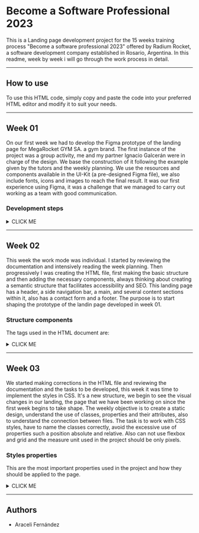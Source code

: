 # **Become a Software Professional 2023**

This is a Landing page development project for the 15 weeks training process "Become a software professional 2023" offered by Radium Rocket, a software development company established in Rosario, Argentina.
In this readme, week by week i will go through the work process in detail.

---

## How to use

To use this HTML code, simply copy and paste the code into your preferred HTML editor and modify it to suit your needs.

---

## Week 01
On our first week we had to develop the Figma prototype of the landing page for MegaRocket GYM SA. a gym brand.
The first instance of the project was a group activity, me and my partner Ignacio Galcerán were in charge of the design.
We base the construction of it following the example given by the tutors and the weekly planning. We use the resources and components available in the UI-Kit (a pre-designed Figma file), we also include fonts, icons and images to reach the final result.
It was our first experience using Figma, it was a challenge that we managed to carry out working as a team with good communication.

### **Development steps**

<details><summary>CLICK ME</summary>
<p>

1. Started by choosing the desktop frame, the color pallet and some pre-designed componentes as buttons and fonts.
2. Stablish the basic important sections: Header, sidebar, main and a footer.
3. The header will include only the Logo (available on the UI-Kit).
4. The sidebar will be made up of the link sections: Home, Sing Up, Login and Contact. The Contact will display another section with the contact options: an email, a phone number and an adress, along with the corresponding icons. Is gonna be displayed in the left side of the screen.
5. The main section will be composed of a title, a subtitle, an explanatory text and an image that will occupy a large part of the page.
6. Before the footer, we will add another sections: Meet us, Contact us, About us and a gym activities section, every of this sections will occupy a screen frame an be separate one another with a line between them.
7. Section Meet us: Has a title and it's divided into 4 sub-sections that explain the information offered within the page where clients would be able to understand what this company is up to. We also use images/icons that identify every sub-section so as titles and a brief descriptive text.
8. Section Contact us: Starts with a title (this is repeated in every section) Here we will make a contact form, which will have different inputs: name, last name, email, a checkbox options to choose the motive of the consulting, and a text field to write a message. Finally counts with 2 buttons, one for sending and one for resetting.
9. Section About us: Starts with a section title, it has 2 main paragraphs that describe the history of the company. Then it has a subtitle and a text that talks about the values of the company accompanied by a representative image aligned to the left, finally it has a second subtitle and a small text concluding the information and another image aligned to the right.
10. Gym activities section: Here we will describe the available activity plans that the gym offers. Consist of 4 sub-sections: one for activities and 3 different membership plans (Classic, Black and Classes only). Each of them is arranged in boxes, they have a title and a list of activities that make up the plan.
11. Finally we have the footer section: Here we are gonna make a container that occupies the entire width of the screen where we will place the social networks icons (Twitter, Instagram and Facebook) and copyright information.
</p>
</details>

---

## Week 02
This week the work mode was individual. I started by reviewing the documentation and intensively reading the week planning.
Then progressively I was creating the HTML file, first making the basic structure and then adding the necessary components, always thinking about creating a semantic structure that facilitates accessibility and SEO. 
This landing page has a header, a side navigation bar, a main, and several content sections within it, also has a contact form and a footer.
The purpose is to start shaping the prototype of the landin page developed in week 01.

### **Structure components**

The tags used in the HTML document are:

<details><summary>CLICK ME</summary>
<p>

1. `<!DOCTYPE html>`: This declaration specifies the version of HTML that is being used in the document. In this case, it is HTML5, the latest version.

2. `<html lang="en">`: This specifies the language of the document. In this case, the language is English.

3. `<head>`: The head section contains meta information about the document, here we are using only 2 meta tags.

4. `<meta charset="UTF-8">`: This tag specifies the universal character encoding.

5. `<title>MegaRocket GYM</title>`: This tag specifies the title of the document, which is displayed in the browser's title bar. 

6. `<body>`: The body contains the main content of the document, such as sections, pharagrphs, images, and links.

6. `<header>`: This tag defines the header section of the document. In this case contains the logo.

7. `<img>`: This tag is used to insert an image into the HTML document.

8. `<aside>`: This tag defines the aside section of the document, we decided to use it as the nav bar, where is the navigation menu, links and contact information.

9. `<ul>`: This tag defines an unordered list,  used to display a list of links in a navigation menu and other sections in this page.

10. `<li>`: This tag defines a list item inside list tags.

11. `<a>`: We are using this tag to mark an hyperlink, is used in the navigation menu and the footer.

12. `<main>`: This tag defines the main content section of the document, which contains the primary content of the page, a title, a subtitle, a paragraph, and a image.

13. `<h1>, <h2>, <h3>`: These tags define headings of different levels. The `<h1>` tag is used for the main heading of the page, while the `<h2>` and `<h3>` tags are used for subheadings.

14. `<p>`: This tag is used to define paragraphs of text.

15. `<section>`: This tag defines a section of the document, which used to group content. We divided the content in groups, every group is a section and contains different information about.

16. `<form>`: This tag is used to define a contact form.

17. `<label>`: This tag is used to define a label for a form input element.

18. `<input>`: This tag is used to define an input element for a form, as a text or checkbox.

19. `<textarea>`: This tag is used to insert text in a form.

20. `<button>`: This tag is used to define a button element for a form, which can be used to send message or reset in this case.

21. `<footer>`: This tag is used to define a footer. It represents a container for the content that appears at the bottom of a webpage, such as copyright, contact information, or links to related pages.

</p>
</details>

---

## Week 03
We started making corrections in the HTML file and reviewing the documentation and the tasks to be developed, this week it was time to implement the styles in CSS.
It's a new structure, we begin to see the visual changes in our landing, the page that we have been working on since the first week begins to take shape.
The weekly objective is to create a static design, understand the use of classes, properties and their attributes, also to understand the connection between files.
The task is to work with CSS styles, have to name the classes correctly, avoid the excessive use of properties such a position absolute and relative. Also can not use flexbox and grid and the measure unit used in the project should be only pixels.

### **Styles properties**

This are the most important properties used in the project and how they should be applied to the page.

<details><summary>CLICK ME</summary>

<p>

1. `Box Model Properties:`
These properties include "width", "height", "padding", "border", and "margin". They control the size, spacing, and borders of HTML elements on the page.

 `Width and Height:`
The "width" and "height" properties are used to set the dimensions of an HTML element. For example, if you want to set the width of a div element to 300 pixels and the height to 200 pixels, you would write:

```
div {
  width: 300px;
  height: 200px;
}
```

`Padding:`
The "padding" property is used to define the space between the content of an HTML element and its border. For example, if you want to add 20 pixels of padding to a div element, you would write:

```
div {
  padding: 20px;
}
```

`Border:`
The "border" property is used to define the border of an HTML element. It consists of three parts: border-width, border-style, and border-color. For example, if you want to add a 2 pixel solid black border to a div element, you would write:

```
div {
  border: 2px solid black;
}
```

`Margin:`
The "margin" property is used to define the space between an HTML element and its neighboring elements. For example, if you want to add 10 pixels of margin to the top and bottom of a div element, you would write:

```
div {
  margin-top: 10px;
  margin-bottom: 10px;
}
```

2. `Display Property:`
This property control how HTML elements are displayed on a web page. For example, you can use the "display" property to control whether an element is treated as a block or inline element.

`Block:`
The "block" value is used to display an HTML element as a block-level element. Block-level elements take up the full width of their container and start on a new line. Examples of block-level elements include div, h1, p, and ul. For example, to make a div element display as a block element, you would write:

```
div {
  display: block;
}
```

`Inline:`
The "inline" value is used to display an HTML element as an inline-level element. Inline-level elements do not start on a new line and only take up as much width as necessary to display their content. Examples of inline-level elements include span, a, and img. For example, to make a span element display as an inline element, you would write:

```
span {
  display: inline;
}
```

`Inline-Block:`
The "inline-block" value is used to display an HTML element as an inline-level block container. Inline-block elements do not start on a new line and take up as much width as necessary to display their content, while still allowing for the setting of height and width. Examples of inline-block elements include button and input. For example, to make a button element display as an inline-block element, you would write:

```
button {
  display: inline-block;
}
```

3. `Font Properties:`
These properties control the font family, size, style, and weight of text in HTML elements. They include "font-family", "font-size" and "font-weight".

`Font-family:`
The "font-family" property is used to define the font family for text on a web page. It specifies a list of font family names and/or generic family names to use for an element. For example, to set the font family of all paragraphs to Arial and Helvetica, you would write:

```
p {
  font-family: "Arial", "Helvetica", sans-serif;
}
```

`Font-size:`
The "font-size" property is used to define the font size for text on a web page. It specifies the size of the font in pixels, ems, or other length units. For example, to set the font size of all paragraphs to 16 pixels, you would write:

```
p {
  font-size: 16px;
}
```

`Font-weight:`
The "font-weight" property is used to define the font weight for text on a web page. It specifies whether the text should be bold, normal, or lighter. For example, to set the font weight of all paragraph text to bold, you would write:

```
p {
  font-weight: bold;
}
```

4. `Color Properties:`
These properties control the color of text, backgrounds, and borders in HTML elements. They include "color", "background-color", and "border-color".

`Color:`
The "color" property is used to define the text color for an element. It specifies the color of the text in terms of a named color, a hexadecimal value, an RGB value, or an HSL value. For example, to set the text color of all paragraphs to red, you would write:
```
p {
  color: red;
}
```

`Background-color:`
The "background-color" property is used to define the background color of an element. It specifies the color of the background in terms of a named color, a hexadecimal value, an RGB value, or an HSL value. For example, to set the background color of a div element to light blue, you would write:
```
div {
  background-color: #ADD8E6;
}
```

`Border-color:`
The "border-color" property is used to define the color of the border around an element. It specifies the color of the border in terms of a named color, a hexadecimal value, an RGB value, or an HSL value. For example, to set the border color of a div element to black, you would write:
```
div {
  border-color: black;
}
```

5. `Positioning Properties:`
These properties control the position of HTML elements on a web page. They include "position", "top", "right", "bottom", and "left". For example, you can use the "position" property to control whether an element is positioned relatively or absolutely.

`Position: Relative`
The "position: relative" property is used to position an element relative to its normal position on the web page. It allows you to use the top, bottom, left, and right properties to adjust the position of the element. For example, to move a paragraph element 10 pixels to the right and 20 pixels down, you would write:

```
p {
  position: relative;
  top: 20px;
  left: 10px;
}
```

`Position: Absolute`
The "position: absolute" property is used to position an element relative to its closest positioned ancestor or to the initial containing block if no positioned ancestor exists. It also allows you to use the top, bottom, left, and right properties to adjust the position of the element. For example, to position a div element 50 pixels from the top and 100 pixels from the left of its containing block, you would write:
```
div {
  position: absolute;
  top: 50px;
  left: 100px;
}
```


</p>
</details>


---


## Authors
- Araceli Fernández
